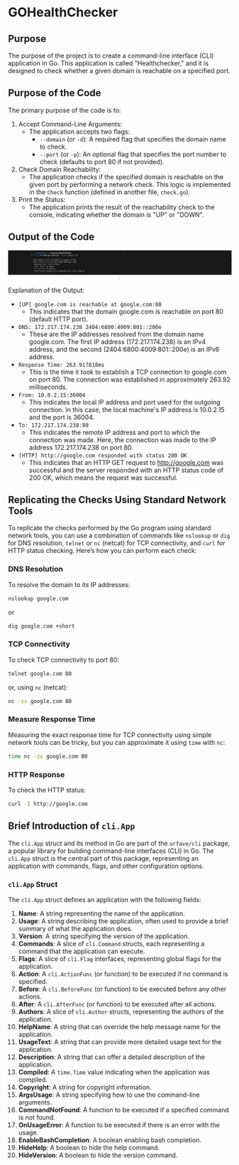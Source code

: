 
# GOHealthChecker

## Purpose

The purpose of the project is to create a command-line interface (CLI) application in Go. This application is called "Healthchecker," and it is designed to check whether a given domain is reachable on a specified port.

## Purpose of the Code

The primary purpose of the code is to:

1. Accept Command-Line Arguments:
   - The application accepts two flags:
     - `--domain` (or `-d`): A required flag that specifies the domain name to check.
     - `--port` (or `-p`): An optional flag that specifies the port number to check (defaults to port 80 if not provided).
2. Check Domain Reachability:
   - The application checks if the specified domain is reachable on the given port by performing a network check. This logic is implemented in the `Check` function (defined in another file, `check.go`).
3. Print the Status:
   - The application prints the result of the reachability check to the console, indicating whether the domain is "UP" or "DOWN".

## Output of the Code



![Sample Output](https://github.com/nihar-15/GoHealthCheck/blob/main/sampleOutput.png)




Explanation of the Output:

- `[UP] google.com is reachable at google.com:80`
  - This indicates that the domain google.com is reachable on port 80 (default HTTP port).
- `DNS: 172.217.174.238 2404:6800:4009:801::200e`
  - These are the IP addresses resolved from the domain name google.com. The first IP address (172.217.174.238) is an IPv4 address, and the second (2404:6800:4009:801::200e) is an IPv6 address.
- `Response Time: 263.917818ms`
  - This is the time it took to establish a TCP connection to google.com on port 80. The connection was established in approximately 263.92 milliseconds.
- `From: 10.0.2.15:36004`
  - This indicates the local IP address and port used for the outgoing connection. In this case, the local machine's IP address is 10.0.2.15 and the port is 36004.
- `To: 172.217.174.238:80`
  - This indicates the remote IP address and port to which the connection was made. Here, the connection was made to the IP address 172.217.174.238 on port 80.
- `[HTTP] http://google.com responded with status 200 OK`
  - This indicates that an HTTP GET request to http://google.com was successful and the server responded with an HTTP status code of 200 OK, which means the request was successful.

## Replicating the Checks Using Standard Network Tools

To replicate the checks performed by the Go program using standard network tools, you can use a combination of commands like `nslookup` or `dig` for DNS resolution, `telnet` or `nc` (netcat) for TCP connectivity, and `curl` for HTTP status checking. Here’s how you can perform each check:

### DNS Resolution

To resolve the domain to its IP addresses:
```sh
nslookup google.com
```
or
```sh
dig google.com +short
```

### TCP Connectivity

To check TCP connectivity to port 80:
```sh
telnet google.com 80
```
or, using `nc` (netcat):
```sh
nc -zv google.com 80
```

### Measure Response Time

Measuring the exact response time for TCP connectivity using simple network tools can be tricky, but you can approximate it using `time` with `nc`:
```sh
time nc -zv google.com 80
```

### HTTP Response

To check the HTTP status:
```sh
curl -I http://google.com
```

## Brief Introduction of `cli.App`

The `cli.App` struct and its method in Go are part of the `urfave/cli` package, a popular library for building command-line interfaces (CLI) in Go. The `cli.App` struct is the central part of this package, representing an application with commands, flags, and other configuration options.

### `cli.App` Struct

The `cli.App` struct defines an application with the following fields:

1. **Name**: A string representing the name of the application.
2. **Usage**: A string describing the application, often used to provide a brief summary of what the application does.
3. **Version**: A string specifying the version of the application.
4. **Commands**: A slice of `cli.Command` structs, each representing a command that the application can execute.
5. **Flags**: A slice of `cli.Flag` interfaces, representing global flags for the application.
6. **Action**: A `cli.ActionFunc` (or function) to be executed if no command is specified.
7. **Before**: A `cli.BeforeFunc` (or function) to be executed before any other actions.
8. **After**: A `cli.AfterFunc` (or function) to be executed after all actions.
9. **Authors**: A slice of `cli.Author` structs, representing the authors of the application.
10. **HelpName**: A string that can override the help message name for the application.
11. **UsageText**: A string that can provide more detailed usage text for the application.
12. **Description**: A string that can offer a detailed description of the application.
13. **Compiled**: A `time.Time` value indicating when the application was compiled.
14. **Copyright**: A string for copyright information.
15. **ArgsUsage**: A string specifying how to use the command-line arguments.
16. **CommandNotFound**: A function to be executed if a specified command is not found.
17. **OnUsageError**: A function to be executed if there is an error with the usage.
18. **EnableBashCompletion**: A boolean enabling bash completion.
19. **HideHelp**: A boolean to hide the help command.
20. **HideVersion**: A boolean to hide the version command.


